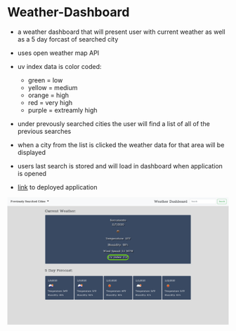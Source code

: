 # Weather-Dashboard

* a weather dashboard that will present user with current weather as well as a 5 day forcast of searched city
* uses open weather map API 
* uv index data is color coded:
  * green = low
  * yellow = medium
  * orange = high
  * red = very high
  * purple = extreamly high


* under prevously searched cities the user will find a list of all of the previous searches
* when a city from the list is clicked the weather data for that area will be displayed
* users last search is stored and will load in dashboard when application is opened



* [link](https://wattierdan.github.io/Weather_Dashboard/) to deployed application

![screenshot](./assets/imgs/screenshot.png)


